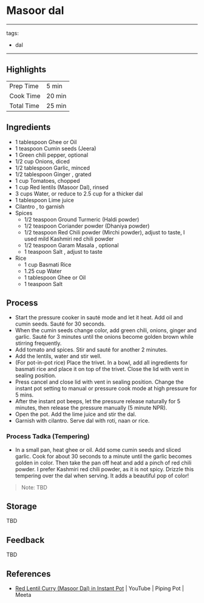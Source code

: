 # Masoor dal

---
tags:
  - dal
---

## Highlights

| | |
|----|-----|
| Prep Time             | 5 min    |
| Cook Time             | 20 min   |
| Total Time            | 25 min   |

## Ingredients

* 1 tablespoon Ghee or Oil
* 1 teaspoon Cumin seeds (Jeera)
* 1 Green chili pepper, optional
* 1/2 cup Onions, diced
* 1/2 tablespoon Garlic, minced
* 1/2 tablespoon Ginger , grated
* 1 cup Tomatoes, chopped
* 1 cup Red lentils (Masoor Dal), rinsed
* 3 cups Water, or reduce to 2.5 cup for a thicker dal
* 1 tablespoon Lime juice
* Cilantro , to garnish
* Spices
    * 1/2 teaspoon Ground Turmeric (Haldi powder)
    * 1/2 teaspoon Coriander powder (Dhaniya powder)
    * 1/2 teaspoon Red Chili powder (Mirchi powder), adjust to taste, I used mild Kashmiri red chili powder
    * 1/2 teaspoon Garam Masala , optional
    * 1 teaspoon Salt , adjust to taste
* Rice
    * 1 cup Basmati Rice
    * 1.25 cup Water
    * 1 tablespoon Ghee or Oil
    * 1 teaspoon Salt

## Process

* Start the pressure cooker in sauté mode and let it heat. Add oil and cumin seeds. Sauté for 30 seconds.
* When the cumin seeds change color, add green chili, onions, ginger and garlic. Sauté for 3 minutes until the onions become golden brown while stirring frequently.
* Add tomato and spices. Stir and sauté for another 2 minutes. 
* Add the lentils, water and stir well. 
* (For pot-in-pot rice) Place the trivet. In a bowl, add all ingredients for basmati rice and place it on top of the trivet. Close the lid with vent in sealing position. 
* Press cancel and close lid with vent in sealing position. Change the instant pot setting to manual or pressure cook mode at high pressure for 5 mins. 
* After the instant pot beeps, let the pressure release naturally for 5 minutes, then release the pressure manually (5 minute NPR). 
* Open the pot. Add the lime juice and stir the dal. 
* Garnish with cilantro. Serve dal with roti, naan or rice. 

### Process Tadka (Tempering)

* In a small pan, heat ghee or oil. Add some cumin seeds and sliced garlic. Cook for about 30 seconds to a minute until the garlic becomes golden in color. Then take the pan off heat and add a pinch of red chili powder. I prefer Kashmiri red chili powder, as it is not spicy. Drizzle this tempering over the dal when serving. It adds a beautiful pop of color!

> Note: TBD

## Storage

TBD

## Feedback

TBD

## References

* [Red Lentil Curry (Masoor Dal) in Instant Pot](https://www.youtube.com/watch?v=tSPwgMWontw) | YouTube | Piping Pot | Meeta
